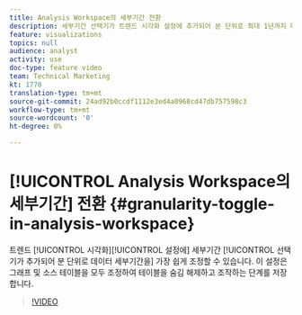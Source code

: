 ```yaml
---
title: Analysis Workspace의 세부기간 전환
description: 세부기간 선택기가 트렌드 시각화 설정에 추가되어 분 단위로 최대 1년까지 데이터 세부기간을 매우 쉽게 조정할 수 있습니다. 이 설정은 그래프 및 소스 테이블을 모두 조정하여 테이블을 숨김 해제하고 조작하는 단계를 저장합니다.
feature: visualizations
topics: null
audience: analyst
activity: use
doc-type: feature video
team: Technical Marketing
kt: 1770
translation-type: tm+mt
source-git-commit: 24ad92b0ccdf1112e3ed4a0968cd47db757598c3
workflow-type: tm+mt
source-wordcount: '0'
ht-degree: 0%

---
```



# [!UICONTROL Analysis Workspace의 세부기간] 전환 {#granularity-toggle-in-analysis-workspace}

트렌드 [!UICONTROL 시각화][!UICONTROL 설정에] 세부기간 [!UICONTROL 선택기가 추가되어 분 단위로 데이터 세부기간을] 가장 쉽게 조정할 수 있습니다. 이 설정은 그래프 및 소스 테이블을 모두 조정하여 테이블을 숨김 해제하고 조작하는 단계를 저장합니다.

>[!VIDEO](https://video.tv.adobe.com/v/23548/?quality=12)
